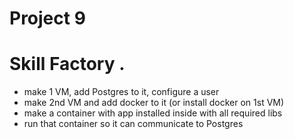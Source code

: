 # Project 9
# Skill Factory . 
* make 1 VM, add Postgres to it, configure a user
* make 2nd VM and add docker to it (or install docker on 1st VM)
* make a container with app installed inside with all required libs
* run that container so it can communicate to Postgres
